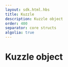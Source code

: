 ```yaml
---
layout: sdk.html.hbs
title: Kuzzle
description: Kuzzle object
order: 400
separator: core structs
algolia: true
---
```


# Kuzzle object
